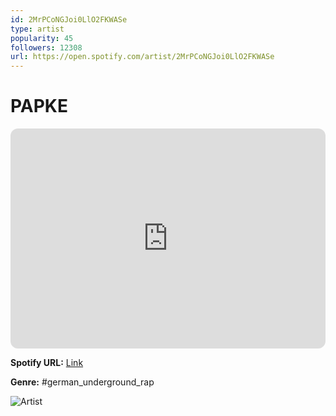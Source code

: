 ```yaml
---
id: 2MrPCoNGJoi0LlO2FKWASe
type: artist
popularity: 45
followers: 12308
url: https://open.spotify.com/artist/2MrPCoNGJoi0LlO2FKWASe
---
```

# PAPKE

<iframe style="border-radius:12px" src="https://open.spotify.com/embed/artist/2MrPCoNGJoi0LlO2FKWASe" width="100%" height="352" frameBorder="0" allowfullscreen="" allow="autoplay; clipboard-write; encrypted-media; fullscreen; picture-in-picture" loading="lazy"></iframe>

**Spotify URL:** [Link](https://open.spotify.com/artist/2MrPCoNGJoi0LlO2FKWASe)

**Genre:**  #german_underground_rap

![Artist](https://i.scdn.co/image/ab6761610000e5eb67f2745a243d24872aba5aea)
